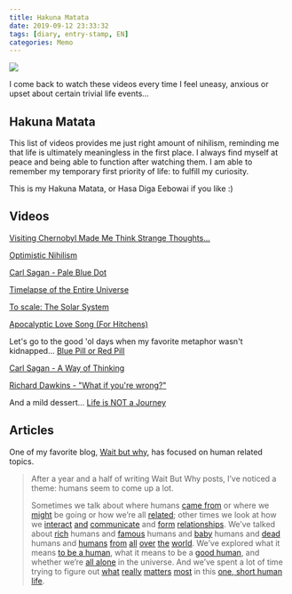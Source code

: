 ```yaml
---
title: Hakuna Matata
date: 2019-09-12 23:33:32
tags: [diary, entry-stamp, EN]
categories: Memo
---
```


![](https://img.shields.io/badge/Lan-EN-blue)

I come back to watch these videos every time I feel uneasy, anxious or upset about certain trivial life events...

<!--more-->

## Hakuna Matata

This list of videos provides me just right amount of nihilism, reminding me that life is ultimately meaningless in the first place. I always find myself at peace and being able to function after watching them. I am able to remember my temporary first priority of life: to fulfill my curiosity.

This is my Hakuna Matata, or Hasa Diga Eebowai if you like :)

## Videos

[Visiting Chernobyl Made Me Think Strange Thoughts...](https://www.youtube.com/watch?v=EKR-HydGohQ&list=PLtDeAt13yqViXreMToGDSwcdNgeWuUBzh&index=37&t=300s) 

[Optimistic Nihilism](https://www.youtube.com/watch?v=MBRqu0YOH14&list=PLFs4vir_WsTxontcYm5ctqp89cNBJKNrs&index=8) 

[Carl Sagan - Pale Blue Dot](https://www.youtube.com/watch?v=EWPFmdAWRZ0&list=PLtDeAt13yqViXreMToGDSwcdNgeWuUBzh&index=49)

[Timelapse of the Entire Universe](https://www.youtube.com/watch?v=TBikbn5XJhg&list=PLtDeAt13yqViXreMToGDSwcdNgeWuUBzh&index=54)

[To scale: The Solar System](https://www.youtube.com/watch?v=zR3Igc3Rhfg) 

[Apocalyptic Love Song (For Hitchens)](https://www.youtube.com/watch?v=T6K5mQ_BR6g) 

Let's go to the good 'ol days when my favorite metaphor wasn't kidnapped...
[Blue Pill or Red Pill](https://www.youtube.com/watch?v=zE7PKRjrid4&list=PLtDeAt13yqViXreMToGDSwcdNgeWuUBzh&index=55) 

[Carl Sagan - A Way of Thinking](https://www.youtube.com/watch?v=J1cNaFG1VII&list=PLtDeAt13yqViXreMToGDSwcdNgeWuUBzh&index=53)

[Richard Dawkins - "What if you're wrong?"](https://www.youtube.com/watch?v=fPJQw-x-xho&list=PLtDeAt13yqViXreMToGDSwcdNgeWuUBzh&index=45)

And a mild dessert...
[Life is NOT a Journey](https://www.youtube.com/watch?v=rBpaUICxEhk&list=PLtDeAt13yqViXreMToGDSwcdNgeWuUBzh&index=61) 



## Articles

One of my favorite blog, [Wait but why](https://waitbutwhy.com/), has focused on human related topics.

> After a year and a half of writing Wait But Why posts, I’ve noticed a theme: humans seem to come up a lot.
>
> Sometimes we talk about where humans [came from](https://waitbutwhy.com/2013/12/your-ancestor-is-jellyfish.html) or where we [might](https://waitbutwhy.com/2015/01/artificial-intelligence-revolution-1.html) be going or how we’re all [related](https://waitbutwhy.com/2014/01/your-family-past-present-and-future.html); other times we look at how we [interact](https://waitbutwhy.com/2014/01/the-great-perils-of-social-interaction.html) [and](https://waitbutwhy.com/2013/07/7-ways-to-be-insufferable-on-facebook.html) [communicate](https://waitbutwhy.com/2013/12/11-awkward-things-about-email.html) and [form](https://waitbutwhy.com/2014/12/10-types-odd-friendships-youre-probably-part.html) [relationships](https://waitbutwhy.com/2014/02/pick-life-partner.html). We’ve talked about [rich](https://waitbutwhy.com/2014/03/combined-wealth-world.html) humans and [famous](https://waitbutwhy.com/2014/05/absurdly-famous-people-probably-dont-know-enough.html) humans and [baby](https://waitbutwhy.com/2013/12/how-to-name-baby.html) humans and [dead](https://waitbutwhy.com/2013/08/the-death-toll-comparison-breakdown.html) humans and [humans](https://waitbutwhy.com/2013/09/20-things-i-learned-while-i-was-in.html) [from](https://waitbutwhy.com/2014/07/russia-what-you-didnt-know.html) [all](https://waitbutwhy.com/2014/07/japan-and-how-i-failed-to-figure-it-out.html) [over](https://waitbutwhy.com/2014/08/19-things-learned-nigeria.html) [the](https://waitbutwhy.com/2014/09/muhammad-isis-iraqs-full-story.html) [world](https://waitbutwhy.com/2014/09/but-what-about-greenland.html). We’ve explored what it means [to be a human](https://waitbutwhy.com/2014/12/what-makes-you-you.html), what it means to be a [good human](https://waitbutwhy.com/2014/10/religion-for-the-nonreligious.html), and whether we’re [all alone](https://waitbutwhy.com/2014/05/fermi-paradox.html) in the universe. And we’ve spent a lot of time trying to figure out [what](https://waitbutwhy.com/2013/09/why-generation-y-yuppies-are-unhappy.html) [really](https://waitbutwhy.com/2013/10/why-procrastinators-procrastinate.html) [matters](https://waitbutwhy.com/2014/06/taming-mammoth-let-peoples-opinions-run-life.html) [most](https://waitbutwhy.com/2013/11/life-is-picture-but-you-live-in-pixel.html) in this [one, short human life](https://waitbutwhy.com/2014/05/life-weeks.html).